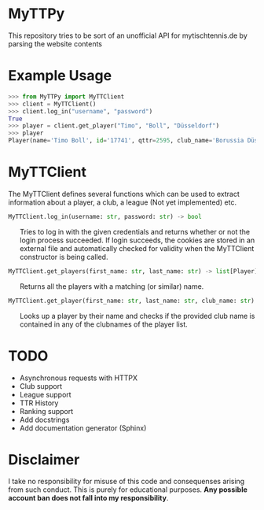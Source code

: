 # MyTTPy
This repository tries to be sort of an unofficial API for mytischtennis.de by parsing the website contents
# Example Usage
```py
>>> from MyTTPy import MyTTClient
>>> client = MyTTClient()
>>> client.log_in("username", "password")
True
>>> player = client.get_player("Timo", "Boll", "Düsseldorf")
>>> player
Player(name='Timo Boll', id='17741', qttr=2595, club_name='Borussia Düsseldorf', club_id='141046')
```
# MyTTClient
The MyTTClient defines several functions which can be used to extract information about a player, a club, a league (Not yet implemented) etc.

```py
MyTTClient.log_in(username: str, password: str) -> bool
```
<ul>
Tries to log in with the given credentials and returns whether or not the login process succeeded. If login succeeds, the cookies are stored in an external file and automatically checked for validity when the MyTTClient constructor is being called.
</ul>

```py
MyTTClient.get_players(first_name: str, last_name: str) -> list[Player]
```
<ul>
Returns all the players with a matching (or similar) name.
</ul>

```py
MyTTClient.get_player(first_name: str, last_name: str, club_name: str) -> Player
```
<ul>
Looks up a player by their name and checks if the provided club name is contained in any of the clubnames of the player list.
</ul>

# TODO
- Asynchronous requests with HTTPX
- Club support
- League support
- TTR History
- Ranking support
- Add docstrings
- Add documentation generator (Sphinx)

# Disclaimer
I take no responsibility for misuse of this code and consequenses arising from such conduct. This is purely for educational purposes. **Any possible account ban does not fall into my responsibility**.
